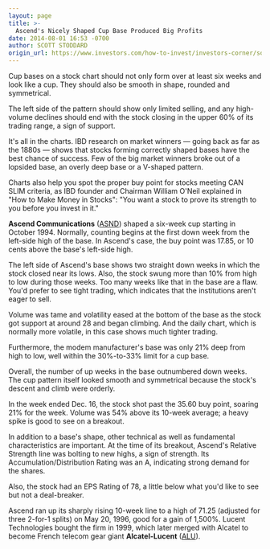```yaml
---
layout: page
title: >-
  Ascend's Nicely Shaped Cup Base Produced Big Profits
date: 2014-08-01 16:53 -0700
author: SCOTT STODDARD
origin_url: https://www.investors.com/how-to-invest/investors-corner/sound-bases-are-a-prerequisite-for-winning-stocks/
---
```


Cup bases on a stock chart should not only form over at least six weeks and look like a cup. They should also be smooth in shape, rounded and symmetrical.

The left side of the pattern should show only limited selling, and any high-volume declines should end with the stock closing in the upper 60% of its trading range, a sign of support.

It's all in the charts. IBD research on market winners — going back as far as the 1880s — shows that stocks forming correctly shaped bases have the best chance of success. Few of the big market winners broke out of a lopsided base, an overly deep base or a V-shaped pattern.

Charts also help you spot the proper buy point for stocks meeting CAN SLIM criteria, as IBD founder and Chairman William O'Neil explained in "How to Make Money in Stocks": "You want a stock to prove its strength to you before you invest in it."

**Ascend Communications** ([ASND](https://research.investors.com/quote.aspx?symbol=ASND)) shaped a six-week cup starting in October 1994. Normally, counting begins at the first down week from the left-side high of the base. In Ascend's case, the buy point was 17.85, or 10 cents above the base's left-side high.

The left side of Ascend's base shows two straight down weeks in which the stock closed near its lows. Also, the stock swung more than 10% from high to low during those weeks. Too many weeks like that in the base are a flaw. You'd prefer to see tight trading, which indicates that the institutions aren't eager to sell.

Volume was tame and volatility eased at the bottom of the base as the stock got support at around 28 and began climbing. And the daily chart, which is normally more volatile, in this case shows much tighter trading.

Furthermore, the modem manufacturer's base was only 21% deep from high to low, well within the 30%-to-33% limit for a cup base.

Overall, the number of up weeks in the base outnumbered down weeks. The cup pattern itself looked smooth and symmetrical because the stock's descent and climb were orderly.

In the week ended Dec. 16, the stock shot past the 35.60 buy point, soaring 21% for the week. Volume was 54% above its 10-week average; a heavy spike is good to see on a breakout.

In addition to a base's shape, other technical as well as fundamental characteristics are important. At the time of its breakout, Ascend's Relative Strength line was bolting to new highs, a sign of strength. Its Accumulation/Distribution Rating was an A, indicating strong demand for the shares.

Also, the stock had an EPS Rating of 78, a little below what you'd like to see but not a deal-breaker.

Ascend ran up its sharply rising 10-week line to a high of 71.25 (adjusted for three 2-for-1 splits) on May 20, 1996, good for a gain of 1,500%. Lucent Technologies bought the firm in 1999, which later merged with Alcatel to become French telecom gear giant **Alcatel-Lucent** ([ALU](https://research.investors.com/quote.aspx?symbol=ALU)).
